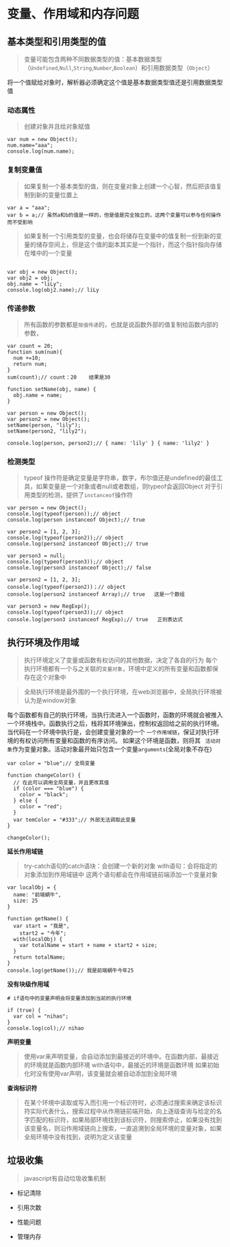 # 变量、作用域和内存问题

## 基本类型和引用类型的值

> 变量可能包含两种不同数据类型的值：基本数据类型（`Undefined`,`Null`,`String`,`Number`,`Boolean`）和引用数据类型（`Object`）

将一个值赋给对象时，解析器必须确定这个值是基本数据类型值还是引用数据类型值

### 动态属性

> 创建对象并且给对象赋值

```
var num = new Object();
num.name="aaa";
console.log(num.name);
```
### 复制变量值

> 如果复制一个基本类型的值，则在变量对象上创建一个心智，然后把该值复制到新的变量位置上

```
var a = "aaa";
var b = a;// 虽然a和b的值是一样的，但是值是完全独立的，这两个变量可以参与任何操作而不受影响
```
> 如果复制一个引用类型的变量，也会将储存在变量中的值复制一份到新的变量的储存空间上，但是这个值的副本其实是一个指针，而这个指针指向存储在堆中的一个变量

```

var obj = new Object();
var obj2 = obj;
obj.name = "liLy";
console.log(obj2.name);// liLy
```
### 传递参数

> 所有函数的参数都是`按值传递`的，也就是说函数外部的值复制给函数内部的参数，

```
var count = 20;
function sum(num){
  num +=10;
  return num;
}
sum(count);// count：20    结果是30
```
```
function setName(obj, name) {
  obj.name = name;
}

var person = new Object();
var person2 = new Object();
setName(person, "lily");
setName(person2, "lily2");

console.log(person, person2);// { name: 'lily' } { name: 'lily2' }
```
### 检测类型

> typeof 操作符是确定变量是字符串，数字，布尔值还是undefined的最佳工具，如果变量是一个对象或者null或者数组，则typeof会返回Object
对于引用类型的检测，提供了`instanceof`操作符

```
var person = new Object();
console.log(typeof(person));// object
console.log(person instanceof Object);// true

var person2 = [1, 2, 3];
console.log(typeof(person2));// object
console.log(person2 instanceof Object);// true

var person3 = null;
console.log(typeof(person3));// object
console.log(person3 instanceof Object);// false
```
```
var person2 = [1, 2, 3];
console.log(typeof(person2))；// object
console.log(person2 instanceof Array);// true   这是一个数组

var person3 = new RegExp();
console.log(typeof(person3));// object
console.log(person3 instanceof RegExp);// true   正则表达式
```

## 执行环境及作用域

> 执行环境定义了变量或函数有权访问的其他数据，决定了各自的行为
每个执行环境都有一个与之关联的`变量对象`，环境中定义的所有变量和函数都保存在这个对象中

> 全局执行环境是最外围的一个执行环境，在web浏览器中，全局执行环境被认为是window对象

每个函数都有自己的执行环境，当执行流进入一个函数时，函数的环境就会被推入一个环境栈中。函数执行之后，栈将其环境弹出，控制权返回给之前的执行环境。
当代码在一个环境中执行是，会创建变量对象的一个 `一个作用域链`，保证对执行环境的有权访问所有变量和函数的有序访问。
如果这个环境是函数，则将其 ` 活动对象`作为变量对象。活动对象最开始只包含一个变量`arguments`(全局对象不存在)

```
var color = "blue";// 全局变量

function changeColor() {
  // 在此可以调用全局变量，并且更改其值
  if (color === "blue") {
    color = "black";
  } else {
    color = "red";
  }
  var temColor = "#333";// 外部无法调取此变量
}

changeColor();
```

**延长作用域链**
> try-catch语句的catch语块：会创建一个新的对象
with语句：会将指定的对象添加到作用域链中
这两个语句都会在作用域链前端添加一个变量对象

```
var localObj = {
  name: "前端蜗牛",
  size: 25
}

function getName() {
  var start = "我是",
    start2 = "今年";
  with(localObj) {
    var totalName = start + name + start2 + size;
  }
  return totalName;
}
console.log(getName());// 我是前端蜗牛今年25
```
**没有块级作用域**

```
# if语句中的变量声明会将变量添加到当前的执行环境

if (true) {
  var col = "nihao";
}
console.log(col);// nihao
```
**声明变量**
> 使用var来声明变量，会自动添加到最接近的环境中。在函数内部，最接近的环境就是函数内部环境
with语句中，最接近的环境是函数环境
如果初始化时没有使用var声明，该变量就会被自动添加到全局环境

**查询标识符**
> 在某个环境中读取或写入而引用一个标识符时，必须通过搜索来确定该标识符实际代表什么，搜索过程中从作用链前端开始，向上逐级查询与给定的名字匹配的标识符，如果局部环境找到该标识符，则搜索停止，如果没有找到该变量名，则沿作用域链向上搜索，一直追溯到全局环境的变量对象，如果全局环境中没有找到，说明为定义该变量

## 垃圾收集

> javascript有自动垃圾收集机制

- 标记清除

- 引用次数

- 性能问题

- 管理内存






